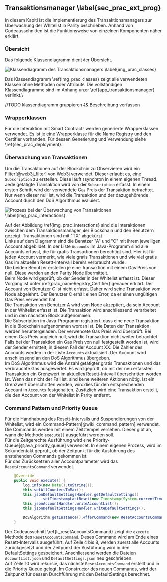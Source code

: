 
## Transaktionsmanager  \label{sec_prac_ext_prog}

In diesem Kapitl ist die Implementierung des Transaktionsmanagers zur Überwachung
der Whitelist in Parity beschrieben. Anhand von Codeausschnitten ist die
Funktionsweise von einzelnen Komponenten näher erklärt. 

### Übersicht

Das folgende Klassendiagramm dient der Übersicht. 

![Klassendiagramm des Transaktionsmanagers \label{img_prac_classes}](images/KlassendiagrammDependencysWhite.png "Klassendiagramm für Transaktionsmanger")

Das Klassendiagramm \ref{img_prac_classes} zeigt alle verwendeten Klassen ohne
Methoden oder Attribute. Die vollständigen Klassendiagramme sind im Anhang unter
\ref{app_transaktionsmanager} verlinkt.\

//TODO klassendiagramm gruppieren && Beschreibung verfassen

### Wrapperklassen

Für die Interaktion mit Smart Contracts werden generierte Wrapperklassen
verwendet. Es ist je eine Wrapperklasse für die Name Registry und den Certifier
vorhanden. Für dessen Generierung und Verwendung siehe
\ref{sec_prac_deployment}.

### Überwachung von Transaktionen

Um die Transaktionen auf der Blockchain zu Observieren wird ein
Filter[@web3j_filter] von Web3j verwendet. Dieser erlaubt es, eine
```Subscription``` zu erstellen. Diese läuft asynchron in einem eigenen Thread.\
Jede getätigte Transaktion wird von der ```Subscription``` erfasst. In einem
ersten Schritt wird der verwendete Gas Preis der Transaktion betrachtet. Nur
wenn dieser null ist, wird die Transaktion und der dazugehörende Account durch
den DoS Algorithmus evaluiert. 


![Prozess bei der Überwachung von Transaktionen \label{img_prac_interactions}](images/process_whitelist.png "Überwachung von gratis Transaktionen durch Java Programm")

Auf der Abbildung \ref{img_prac_interactions} sind die Interaktionen zwischen
dem Transaktionsmanager, der Blockchain und den Benutzern gezeigt. Transaktionen
sind mit "TX" abgekürzt.\
Links auf dem Diagramm sind die Benutzer "A" und "C" mit ihrem jeweiligen
Account abgebildet. In der Liste ```Accounts``` im Java-Programm sind alle
Accounts erfasst, die für gratis Transaktionen berechtigt sind. Hier ist für
jeden Account vermerkt, wie viele gratis Transaktionen und wie viel gratis Gas
im aktuellen Resett-Intervall bereits verbraucht wurde.\
Die beiden Benutzer erstellen je eine Transaktion mit einem Gas Preis von
null. Diese werden an den Parity Node übermittelt.\
Beim Node wird geprüft, ob der Sender in der Whitelist erfasst ist. Dieser
Vorgang ist unter \ref{prac_nameRegistry_Certifier} genauer erklärt. Der Account
von Benutzer C ist nicht erfasst. Daher wird seine Transaktion vom Node
abgelehnt. Der Benutzer C erhält einen Error, da er einen ungültigen Gas Preis
verwendet hat.\
Die Transaktion von Benutzer A wird vom Node akzeptiert, da sein Account in der
Whitelist erfasst ist. Die Transaktion wird anschliessend verarbeitet und in den
nächsten Block aufgenommen.\
Die Subscription im Java-Programm registriert, dass eine neue Transaktion in die
Blockchain aufgenommen worden ist. Die Daten der Transaktion werden heruntergeladen.
Der verwendete Gas Preis wird überprüft. Bei einem Gas Preis ungleich null, wird
die Transaktion nicht weiter betrachtet.\
Falls bei der Transaktion ein Gas Preis von null festgestellt worden ist, wird
der Sender ermittelt, in diesem Fall der Account XX. Die Zähler des Accounts
werden in der Liste ```Accounts``` aktualisiert. Der Account wird anschliessend
an den DoS Algorithmus übergeben.\
Im DoS Algorithmus wird die Anzahl getätigter gratis Transaktionen und das
verbrauchte Gas ausgewertet. Es wird geprüft, ob mit der neu erfassten
Transaktion ein Grenzwert im aktuellen Resett-Intevall überschritten worden ist.
Wenn das nicht der Fall ist, sind keine weiteren Aktionen nötig. Ist ein
Grenzwert überschritten worden, wird dies für den entsprechenden Account in
```Accounts``` festgehalten. Zusätzlich wird eine Transaktion erstellt, die den
Account von der Whitelist in Parity entfernt.

### Command Pattern und Priority Queue

Für die Handhabung des Resett-Intervalls und Suspendierungen von der Whitelist,
wird ein Command-Pattern[@wiki_command_pattern] verwendet. Die Commands werden mit einem Zeitstempel
versehen. Dieser gibt an, wann die Methode ```execute()``` ausgeführt werden
soll.\
Für die Zeitgerechte Ausführung wird eine Priority-Queue[@java_priority_queue]
verwendet. In einem eigenen Prozess, wird im Sekundentakt geprüft, ob der
Zeitpunkt für die Ausführung des anstehenden Commands gekommen ist.\
Für das Zurücksetzen aller Accountparameter wird das ```ResetAccountsCommand```
verwendet.

```{.java .numberLines caption="ResetAccountsCommand um die Accountparameter zurückzusetzen" label=li_resetAccountsCommand}
    @Override 
    public void execute() {
        log.info(new Date().toString());
        this.setAllCountersToMax();
        this.jsonDefaultSettingsHandler.getDefaultSettings()
                .setTimestampLastReset(new Timestamp(System.currentTimeMillis()));
        this.jsonAccountHandler.writeAccountList();
        this.jsonDefaultSettingsHandler.writeDefaultSettings();

        DoSAlgorithm.getInstance().offerCommand(new ResetAccountsCommand());
    }

```

Der Codeausschnitt \ref{li_resetAccountsCommand} zeigt die ```execute``` Methode
des ```ResetAccountsCommand```. Dieses Command wird am Ende eines
Resett-Intervalls ausgeführt. Auf Zeile 4 bis 8, werden zuerst alle Accounts
zurückgesetzt und der Zeitpunkt der Ausführung wird in den DefaultSettings
gespeichert. Anschliessend werden die Dateien ```AccountList.json``` und
```DefaultSettings.json``` neu geschrieben.\
Auf Zeile 10 wird rekursiv, das nächste ```ResetAccountsCommand``` erstellt und
in die Priority Queue gelegt. Im Constructor des neuen Commands, wird der
Zeitpunkt für dessen Durchführung mit den DefaultSettings berechnet. 


